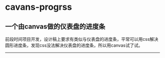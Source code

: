 # cavans-progrss
## 一个由canvas做的仪表盘的进度条
前段时间项目开发，设计稿上要求有类似与仪表盘的进度条，平常可以用css解决圆形进度条，发现css没法解决仪表盘的进度条，所以用canvas试了试。

---
